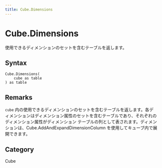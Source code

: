 ```yaml
---
title: Cube.Dimensions
---
```


# Cube.Dimensions


使用できるディメンションのセットを含むテーブルを返します。


## Syntax

```powerquery
Cube.Dimensions(
    cube as table
) as table
```


## Remarks

<code>cube</code> 内の使用できるディメンションのセットを含むテーブルを返します。各ディメンションはディメンション属性のセットを含むテーブルであり、それぞれのディメンション属性がディメンション テーブルの列として表されます。ディメンションは、Cube.AddAndExpandDimensionColumn を使用してキューブ内で展開できます。



## Category
Cube
